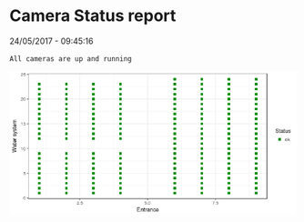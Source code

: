 Camera Status report
================
24/05/2017 - 09:45:16

    All cameras are up and running

![](camreport_files/figure-markdown_github/unnamed-chunk-2-1.png)
